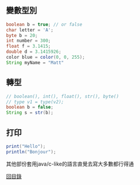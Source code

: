 

## 變數型別

```java
boolean b = true; // or false
char letter = 'A';
byte b = 20;
int number = 300;
float f = 3.1415;
double d = 3.1415926;
color blue = color(0, 0, 255);
String myName = "Matt"
```

## 轉型

```java
// boolean(), int(), float(), str(), byte()
// type v1 = type(v2);
boolean b = false;
String s = str(b);
```

## 打印
```java
print("Hello");
println("Bonjour");
```

其他部份套用java/c-like的語言直覺去寫大多數都行得通

[回目錄](index.md)